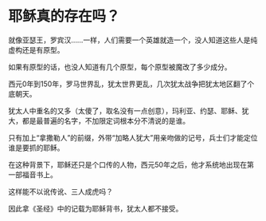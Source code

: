 # 耶稣真的存在吗？

就像亚瑟王，罗宾汉……一样，人们需要一个英雄就造一个，没人知道这些人是纯虚构还是有原型。

如果有原型的话，也没人知道有几个原型，每个原型被魔改了多少成分。



西元0年到150年，罗马世界乱，犹太世界更乱，几次犹太战争把犹太地区翻了个底朝天。

犹太人中重名的又多（太傻了，取名没有一点创意），玛利亚、约瑟、耶稣、犹大，都是最普遍的名字，不加限定词根本分不清说的是谁。

只有加上“拿撒勒人”的前缀，外带“加略人犹大”用亲吻做的记号，兵士们才能定位谁是要抓的耶稣。



在这种背景下，耶稣还只是个口传的人物，西元50年之后，他才系统地出现在第一部福音书上。

这样能不以讹传讹、三人成虎吗？



因此拿《圣经》中的记载为耶稣背书，犹太人都不接受。